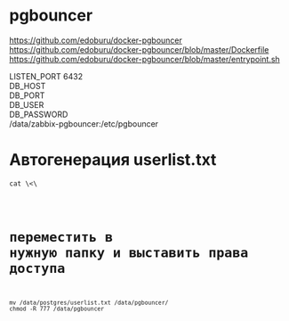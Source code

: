 # pgbouncer

https://github.com/edoburu/docker-pgbouncer<BR>
https://github.com/edoburu/docker-pgbouncer/blob/master/Dockerfile<BR>
https://github.com/edoburu/docker-pgbouncer/blob/master/entrypoint.sh<BR>

 LISTEN_PORT    6432<BR>
 DB_HOST<BR>
 DB_PORT<BR>
 DB_USER<BR>
 DB_PASSWORD<BR>
 /data/zabbix-pgbouncer:/etc/pgbouncer<BR>

# Автогенерация userlist.txt<BR>

<pre><code>cat \<\<EOF | psql -U postgres -d postgres
COPY (SELECT usename, passwd FROM pg_shadow WHERE passwd is not null AND usename not in ('postgres') ORDER BY usename) 
TO '/var/lib/postgresql/data/userlist.txt' WITH DELIMITER ' ' CSV FORCE QUOTE usename, passwd;
EOF
</code></pre>

# переместить в нужную папку и выставить права доступа
<pre><code>mv /data/postgres/userlist.txt /data/pgbouncer/
chmod -R 777 /data/pgbouncer
</code></pre>
